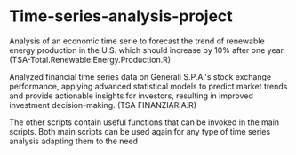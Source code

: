 # Time-series-analysis-project
Analysis of an economic time serie to forecast the trend of renewable energy production in the U.S. which should increase by 10% after one year. (TSA-Total.Renewable.Energy.Production.R)

Analyzed financial time series data on Generali S.P.A.'s stock exchange performance, applying advanced statistical models to predict market trends and provide actionable insights for investors, resulting in improved investment decision-making. (TSA FINANZIARIA.R)

The other scripts contain useful functions that can be invoked in the main scripts. 
Both main scripts can be used again for any type of time series analysis adapting them to the need
